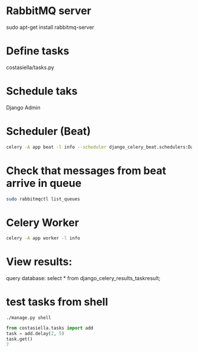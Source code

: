 # RabbitMQ server

sudo apt-get install rabbitmq-server

# Define tasks

costasiella/tasks.py

# Schedule taks

Django Admin

# Scheduler (Beat)

```bash
celery -A app beat -l info --scheduler django_celery_beat.schedulers:DatabaseScheduler
```

# Check that messages from beat arrive in queue

```bash
sudo rabbitmqctl list_queues
```

# Celery Worker

```bash
celery -A app worker -l info
```

# View results:

query database:
select * from django_celery_results_taskresult;

# test tasks from shell

`./manage.py shell`

```python
from costasiella.tasks import add
task = add.delay(2, 5)
task.get()
7
```
